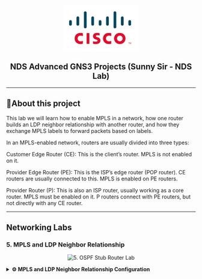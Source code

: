 <p align="center">
    <img src="./cisco-logo.png" alt="Logo" width="200">
</p>

<h2 align="center"> NDS Advanced GNS3 Projects (Sunny Sir - NDS Lab)</h2>

---

## 📝About this project

This lab we will learn how to enable MPLS in a network, how one router builds an LDP neighbor relationship with another router, and how they exchange MPLS labels to forward packets based on labels.

In an MPLS-enabled network, routers are usually divided into three types:

Customer Edge Router (CE): This is the client’s router. MPLS is not enabled on it.

Provider Edge Router (PE): This is the ISP’s edge router (POP router). CE routers are usually connected to this. MPLS is enabled on PE routers.

Provider Router (P): This is also an ISP router, usually working as a core router. MPLS must be enabled on it. P routers connect with PE routers, but not directly with any CE router.


---
## Networking Labs

### 5. MPLS and LDP Neighbor Relationship

<p align="center">
    <img src="./5. OSPF Stub Router Lab.png" alt="5. OSPF Stub Router Lab">
</p>

<details>
<summary><strong>⚙️ MPLS and LDP Neighbor Relationship Configuration</strong></summary>

<br>

## 🧩 Network Topology:
According to our network topology, the client routers C1-A and C1-B are CE routers, the ISP’s R1 and R4 are PE routers, and R2 and R3 are P routers.
---

## 🌐 IP Addressing & Loopback :

| Link    | Interface 1 | IP       | Interface 2 | IP       | Subnet        |
| ------- | ----------- | -------- | ----------- | -------- | ------------- |
| C1-A–R1 | C1-A f0/0   | 10.0.0.2 | R1 f0/0     | 10.0.0.1 | 255.255.255.0 |
| R1–R2   | R1 f1/0     | 20.0.0.1 | R2 f0/0     | 20.0.0.2 | 255.255.255.0 |
| R2–R3   | R2 f1/0     | 30.0.0.1 | R3 f0/0     | 30.0.0.2 | 255.255.255.0 |
| R3–R4   | R3 f1/0     | 40.0.0.1 | R4 f0/0     | 40.0.0.2 | 255.255.255.0 |
| R4–C1-B | R4 f1/0     | 50.0.0.1 | C1-B f0/0   | 50.0.0.2 | 255.255.255.0 |

---
| Router | Loopback Interface | IP Address | Subnet        |
| ------ | ------------------ | ---------- | ------------- |
| R1     | Loopback0          | 1.1.1.1/24 | 255.255.255.0 |
| R2     | Loopback0          | 2.2.2.2/24 | 255.255.255.0 |
| R3     | Loopback0          | 3.3.3.3/24 | 255.255.255.0 |
| R4     | Loopback0          | 4.4.4.4/24 | 255.255.255.0 |


## 🛠️ Step-by-Step Configuration

### 🔌 1. Physical Setup in GNS3
- 🧱 Devices Required:
- Drag and drop:
  - 6 Cisco Routers (e.g., Cisco 7200 or 3725 with appropriate IOS)
  - Ethernet connections between routers
---

### 🔧 R1 Configuration

```bash
R1#conf t
R1(config)#interface fastEthernet 0/0
R1(config-if)#ip address 10.0.0.1 255.255.255.0
R1(config-if)#no shutdown
R1(config-if)#exit
R1(config)#interface fastEthernet 1/0
R1(config-if)#ip address 20.0.0.2 255.255.255.0
R1(config-if)#no shutdown
R1(config-if)#exit
R1(config)#interface loopback 1
R1(config-if)#ip address 1.1.1.1 255.255.255.0
R1(config-if)#exit
```
### 🔧 R2 Configuration (Stub Router)
```bash
R2#conf t
R2(config)#interface fastEthernet 0/0
R2(config-if)#ip address 20.0.0.1 255.255.255.0
R2(config-if)#no shutdown
R2(config-if)#exit
R2(config)#interface fastEthernet 1/0
R2(config-if)#ip address 30.0.0.1 255.255.255.0
R2(config-if)#no shutdown
R2(config-if)#exit
R2(config)#interface loopback 1
R2(config-if)#ip address 2.2.2.2 255.255.255.0
R2(config-if)#exit
```
### 🔧 R3 Configuration 
```bash
R3#conf t
R3(config)#interface fastEthernet 0/0
R3(config-if)#ip address 30.0.0.2 255.255.255.0
R3(config-if)#no shutdown
R3(config-if)#exit
R3(config)#interface fastEthernet 1/0
R3(config-if)#ip address 40.0.0.1 255.255.255.0
R3(config-if)#no shutdown
R3(config-if)#exit
R3(config)#interface loopback 1
R3(config-if)#ip address 3.3.3.3 255.255.255.0
R3(config-if)#exit
```
### 🔧 R4 Configuration
```bash
R4#conf t
R4(config)#interface fastEthernet 0/0
R4(config-if)#ip address 40.0.0.2 255.255.255.0
R4(config-if)#no shutdown
R4(config-if)#exit
R4(config)#interface fastEthernet 1/0
R4(config-if)#ip address 50.0.0.1 255.255.255.0
R4(config-if)#no shutdown
R4(config-if)#exit
R4(config)#interface loopback 1
R4(config-if)#ip address 4.4.4.4 255.255.255.0
R4(config-if)#exit
```
### 🔧 C1-A Configuration
```bash
C1-A#conf t
C1-A(config)#interface fastEthernet 0/0
C1-A(config-if)#ip address 10.0.0.2 255.255.255.0
C1-A(config-if)#no shutdown
C1-A(config-if)#exit
```
### 🔧 C1-B Configuration
```bash
C1-B#conf t
C1-B(config)#interface fastEthernet 0/0
C1-B(config-if)#ip address 50.0.0.2 255.255.255.0
C1-B(config-if)#no shutdown
C1-B(config-if)#exit
```

Now we will configure OSPF as the IGP (Interior Gateway Protocol) among the ISP routers. There will be no OSPF configuration on the client routers.

### 🔧 R1 Configuration

```bash
R1#conf t
R1(config)#router ospf 1
R1(config-router)#network 10.0.0.0 0.0.0.255 area 10
R1(config-router)#network 20.0.0.0 0.0.0.255 area 10
R1(config-router)#network 1.1.1.1 0.0.0.255 area 10
R1(config-router)#passive-interface fastEthernet 0/0
R1(config-router)#exit
```

### 🔧 R2 Configuration

```bash
R2#conf t
R2(config)#router ospf 1
R2(config-router)#network 20.0.0.0 0.0.0.255 area 10
R2(config-router)#network 30.0.0.0 0.0.0.255 area 10
R2(config-router)#network 2.2.2.2 0.0.0.255 area 10
R2(config-router)#exit
```

### 🔧 R3 Configuration

```bash
R3#conf t
R3(config)#router ospf 1
R3(config-router)#network 30.0.0.0 0.0.0.255 area 10
R3(config-router)#network 40.0.0.0 0.0.0.255 area 10
R3(config-router)#network 3.3.3.3 0.0.0.255 area 10
R3(config-if)#exit
```

### 🔧 R4 Configuration

```bash
R4#conf t
R4(config)#router ospf 1
R4(config-router)#network 40.0.0.0 0.0.0.255 area 10
R4(config-router)#network 50.0.0.0 0.0.0.255 area 10
R4(config-router)#network 4.4.4.0 0.0.0.255 area 10
R4(config-router)#passive-interface fastEthernet 1/0
R4(config-if)#exit
```

## ✅ Configuring MPLS on ISP Router:

### 🔧 R1 Configuration

```bash
R1#conf t
R1(config)#mpls ip
R1(config)#interface fastEthernet 1/0
R1(config-if)#mpls ip
```
### 🔧 R2 Configuration

```bash
R2#conf t
R2(config)#mpls ip
R2(config)#int fastEthernet 0/0
R2(config-if)#mpls ip
R2(config-if)#exit
R2(config)#int fastEthernet 1/0
R2(config-if)#mpls ip
```
### 🔧 R3 Configuration

```bash
R3#conf t
R3(config)#mpls ip
R3(config)#int fastEthernet 0/0
R3(config-if)#mpls ip
R3(config-if)#exit
R3(config)#int fastEthernet 1/0
R3(config-if)#mpls ip
```
### 🔧 R4 Configuration

```bash
R4#conf t
R4(config)#mpls ip
R4(config)#interface fastEthernet 0/0
R4(config-if)#mpls ip
```